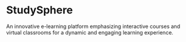 # StudySphere
An innovative e-learning platform emphasizing interactive courses and virtual classrooms for a dynamic and engaging learning experience.
